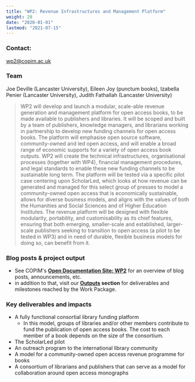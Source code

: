 ```yaml
---
title: "WP2: Revenue Infrastructures and Management Platform"
weight: 20
date: "2020-01-01"
lastmod: "2021-07-15"
---
```


### Contact:

[wp2@copim.ac.uk](mailto:wp2@copim.ac.uk)  

### Team

Joe Deville (Lancaster University), Eileen Joy (punctum books), Izabella Penier (Lancaster University), Judith Fathallah (Lancaster University)      

> WP2 will develop and launch a modular, scale-able revenue generation and management platform for open access books, to be made available to publishers and libraries. It will be scoped and built by a team of publishers, knowledge managers, and librarians working in partnership to develop new funding channels for open access books. The platform will emphasise open source software, community-owned and led open access, and will enable a broad range of economic supports for a variety of open access book outputs. WP2 will create the technical infrastructures, organisational processes (together with WP4), financial management procedures, and legal standards to enable these new funding channels to be sustainable long term. The platform will be tested via a specific pilot case centering upon ScholarLed, which looks at how revenue can be generated and managed for this select group of presses to model a community-owned open access that is economically sustainable, allows for diverse business models, and aligns with the values of both the Humanities and Social Sciences and of Higher Education Institutes. The revenue platform will be designed with flexible modularity, portability, and customisability as its chief features, ensuring that both emerging, smaller-scale and established, larger-scale publishers seeking to transition to open access (a pilot to be tested in WP3) and in need of durable, flexible business models for doing so, can benefit from it. 

### Blog posts & project output

* See COPIM's **[Open Documentation Site: WP2](https://copim.pubpub.org/work-package-2)** for an overview of blog posts, announcements, etc.
* in addition to that, visit our **[Outputs](https://www.copim.ac.uk/about-us/outputs/) section** for deliverables and milestones reached by the Work Package.  

### Key deliverables and impacts

* A fully functional consortial library funding platform
  * In this model, groups of libraries and/or other members contribute to fund the publication of open access books. The cost to each member of a book depends on the size of the consortium.
* The ScholarLed pilot
* An outreach program to the international library community
* A model for a community-owned open access revenue programme for books
* A consortium of librarians and publishers that can serve as a model for collaboration around open access monographs
